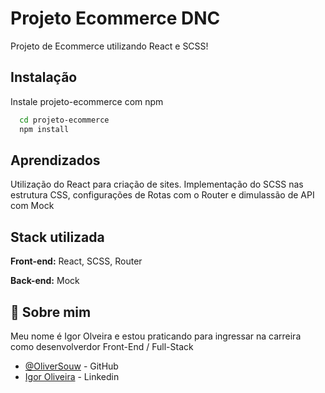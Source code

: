 
# Projeto Ecommerce DNC

Projeto de Ecommerce utilizando React e SCSS!


## Instalação

Instale projeto-ecommerce com npm

```bash
  cd projeto-ecommerce
  npm install
```
    
## Aprendizados

Utilização do React para criação de sites. Implementação do SCSS nas estrutura CSS, configurações de Rotas com o Router e dimulassão de API com Mock


## Stack utilizada

**Front-end:** React, SCSS, Router 

**Back-end:** Mock


## 🚀 Sobre mim
Meu nome é Igor Olveira e estou praticando para ingressar na carreira como desenvolverdor Front-End / Full-Stack
- [@OliverSouw](https://github.com/OliverSouw) - GitHub
- [Igor Oliveira](https://www.linkedin.com/in/igor-oliveira-77b805172/) - Linkedin

